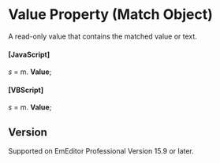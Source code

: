 # Value Property (Match Object)

A read-only value that contains the matched value or text.

#### \[JavaScript\]

_s_ = m. **Value**;

#### \[VBScript\]

_s_ = m. **Value**;

## Version

Supported on EmEditor Professional Version 15.9 or later.
